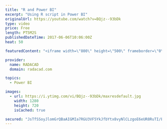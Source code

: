 ```yaml
---
title: "R and Power BI"
excerpt: "Using R script in Power BI"
originalUrl: https://youtube.com/watch?v=BQjz--93bDk
type: video
price: Free
length: PT5M2S
publishedDateTime: 2017-06-06T10:06:00Z
heat: 50

featuredContent: "<iframe width=\"800\" height=\"500\" frameborder=\"0\" src=\"https://www.youtube.com/embed/BQjz--93bDk\" allow=\"accelerometer; autoplay; encrypted-media; gyroscope; picture-in-picture\" allowfullscreen></iframe>"

provider:
  name: RADACAD
  domain: radacad.com

topics:
  - Power BI

images:
  - url: https://i.ytimg.com/vi/BQjz--93bDk/maxresdefault.jpg
    width: 1280
    height: 720
    isCached: true

secured: "JsTfSSoyJlomGrQBaAIGMIa7RGU3VF5YkJfbYtx8vyNlCLzgoE6eUR8RuTI/EbhDUyQ/LIN7zow2nws8AD+eMHfL6rpVCsm2isnLIOE25HSSwzcXD+arAN8556Q2Z9wziQDvhTMpe7R+2BYznjVQJ00cS27eMiSy7KOlzZWusJBVDFp0yWSZnAd97J4vcJdINT6jMCRb4KlORmuoqa/KbhWHWL/iQfV1UrkAjAOZS6ESi+KIfL2NeOhFVf5rrbJ9u2gB3SmWONeeyidJtQ71+d73lGNj6+Og92TQ4TMSWb8XUyB2szgAfUVDGPiDm7fmLfr8H68PpUZ7zUNL3EJ6kh9q9XcyMckw7LUuWN8u4dh7vZ8Tvqy4WvBTDRS9nDydhDnyC16wmpxb6lwEOj3NcDpHEgK+jbgxmyX1YS192m4=;zn9pnlAjnYhE8653hrKtmA=="
---
```


